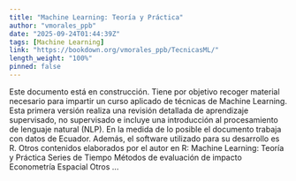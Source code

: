 ```yaml
---
title: "Machine Learning: Teoría y Práctica"
author: "vmorales_ppb"
date: "2025-09-24T01:44:39Z"
tags: [Machine Learning]
link: "https://bookdown.org/vmorales_ppb/TecnicasML/"
length_weight: "100%"
pinned: false
---
```


Este documento está en construcción. Tiene por objetivo recoger material necesario para impartir un curso aplicado de técnicas de Machine Learning. Esta primera versión realiza una revisión detallada de aprendizaje supervisado, no supervisado e incluye una introducción al procesamiento de lenguaje natural (NLP). En la medida de lo posible el documento trabaja con datos de Ecuador. Además, el software utilizado para su desarrollo es R. Otros contenidos elaborados por el autor en R: Machine Learning: Teoría y Práctica Series de Tiempo Métodos de evaluación de impacto Econometría Espacial Otros ...
